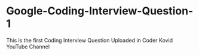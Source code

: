 # Google-Coding-Interview-Question-1
This is the first Coding Interview Question Uploaded in Coder Kovid YouTube Channel
